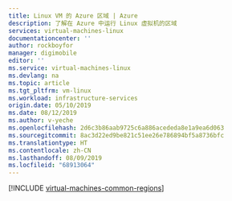 ```yaml
---
title: Linux VM 的 Azure 区域 | Azure
description: 了解在 Azure 中运行 Linux 虚拟机的区域
services: virtual-machines-linux
documentationcenter: ''
author: rockboyfor
manager: digimobile
editor: ''
ms.service: virtual-machines-linux
ms.devlang: na
ms.topic: article
ms.tgt_pltfrm: vm-linux
ms.workload: infrastructure-services
origin.date: 05/10/2019
ms.date: 08/12/2019
ms.author: v-yeche
ms.openlocfilehash: 2d6c3b86aab9725c6a886acededa8e1a9ea6d063
ms.sourcegitcommit: 8ac3d22ed9be821c51ee26e786894bf5a8736bfc
ms.translationtype: HT
ms.contentlocale: zh-CN
ms.lasthandoff: 08/09/2019
ms.locfileid: "68913064"
---
```

[!INCLUDE [virtual-machines-common-regions](../../../includes/virtual-machines-common-regions.md)]

<!--Update_Description: new articles on virtual machine linux regions -->
<!--ms.date: 08/12/2019-->